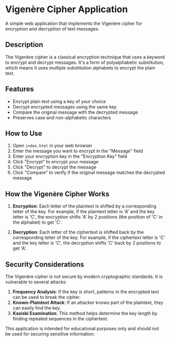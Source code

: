 # Vigenère Cipher Application

A simple web application that implements the Vigenère cipher for encryption and decryption of text messages.

## Description

The Vigenère cipher is a classical encryption technique that uses a keyword to encrypt and decrypt messages. It's a form of polyalphabetic substitution, which means it uses multiple substitution alphabets to encrypt the plain text.

## Features

- Encrypt plain text using a key of your choice
- Decrypt encrypted messages using the same key
- Compare the original message with the decrypted message
- Preserves case and non-alphabetic characters

## How to Use

1. Open `index.html` in your web browser
2. Enter the message you want to encrypt in the "Message" field
3. Enter your encryption key in the "Encryption Key" field
4. Click "Encrypt" to encrypt your message
5. Click "Decrypt" to decrypt the message
6. Click "Compare" to verify if the original message matches the decrypted message

## How the Vigenère Cipher Works

1. **Encryption**: Each letter of the plaintext is shifted by a corresponding letter of the key. For example, if the plaintext letter is 'A' and the key letter is 'C', the encryption shifts 'A' by 2 positions (the position of 'C' in the alphabet) to get 'C'.

2. **Decryption**: Each letter of the ciphertext is shifted back by the corresponding letter of the key. For example, if the ciphertext letter is 'C' and the key letter is 'C', the decryption shifts 'C' back by 2 positions to get 'A'.

## Security Considerations

The Vigenère cipher is not secure by modern cryptographic standards. It is vulnerable to several attacks:

1. **Frequency Analysis**: If the key is short, patterns in the encrypted text can be used to break the cipher.
2. **Known-Plaintext Attack**: If an attacker knows part of the plaintext, they can easily find the key.
3. **Kasiski Examination**: This method helps determine the key length by finding repeated sequences in the ciphertext.

This application is intended for educational purposes only and should not be used for securing sensitive information. 